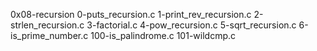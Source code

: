  0x08-recursion
0-puts_recursion.c
1-print_rev_recursion.c
2-strlen_recursion.c
3-factorial.c
4-pow_recursion.c
5-sqrt_recursion.c
6-is_prime_number.c
100-is_palindrome.c
101-wildcmp.c
